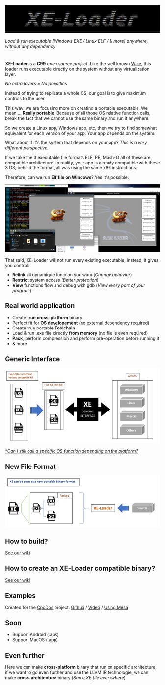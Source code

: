 #
![Logo](wiki/doc/img/Logo_small.png)

_Load & run executable [Windows EXE / Linux ELF / & more] anywhere, without any dependency_
# 

**XE-Loader** is a **C99** _open source project_. Like the well known [Wine](https://www.winehq.org/), this loader runs executable directly on the system without any virtualization layer.

_No extra layers = No penalties_ 

Instead of trying to replicate a whole OS, our goal is to give maximum controls to the user. 


This way, we are focusing more on creating a portable executable. We mean ... **Really portable**. Because of all those OS relative function calls, break the fact that we cannot use the same binary and run it anywhere.

So we create a Linux app, Windows app, etc, then we try to find somewhat equivalent for each version of your app. Your app depends on the system.

What about if it's the system that depends on your app? _This is a very different perspective._

If we take the 3 executable file formats ELF, PE, Mach-O all of these are compatible architecture. In reality, your app is already compatible with these 3 OS, behind the format, all was using the same x86 instructions.

 

Therefore, can we run **Elf file on Windows**? Yes it's possible: 

![Logo](wiki/doc/img/LinuxApp.png)


That said, XE-Loader will not run every existing executable, instead, it gives you control: 

* **Relink** all dynamique function you want (_Change behavior_)
* **Restrict** system access (_Better protection_) 
* **View** functions flow and debug with gdb (_View every part of your program_)


## Real world application

* Create **true cross-platform** binary
* Perfect fit for **OS developement** (no external dependency required)
* Create true portable **Toolchain**
* Load & run .exe file directly **from memory** (no file is even required)
* **Pack**, perform compression and perform pre-operation before running it
* & more


## Generic Interface

![Doc_generic](wiki/doc/img/Doc_Generic.png)

[*_Can I still call a specific OS function depending on the platform?_](wiki/Call_Specific_OS_Function.md)

## New File Format

![Doc_generic](wiki/doc/img/Doc_FileFormat.png)


## How to build?

[See our wiki](https://github.com/VLiance/XE-Loader/wiki)


## How to create an XE-Loader compatible binary?

[See our wiki](https://github.com/VLiance/XE-Loader/wiki)


## Examples

Created for the [CpcDos](https://cpcdos.net ) project. [Github](https://github.com/SPinti-Software/CpcdosOS2.1/tree/dev/CONTRIB/XE-Loader) / [Video](https://www.youtube.com/watch?v=sUTnZHpxKf4&ab_channel=TutorielsCpcdosOSx-Cr%C3%A9ezvotreOS) / [Using Mesa](https://github.com/Cwc-Lib/mesa)


## Soon

* Support Android (.apk)
* Support MacOS   (.app)

## Even further

Here we can make **cross-platform** binary that run on specific architecture, if we want to go even further and use the LLVM IR technologie, we can make **cross-architecture** binary (_Same XE file everywhere_)

